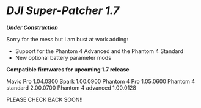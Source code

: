# ***DJI Super-Patcher 1.7***

***Under Construction***

Sorry for the mess but I am bust at work adding:

- Support for the Phantom 4 Advanced and the Phantom 4 Standard
- New optional battery parameter mods 


**Compatible firmwares for upcoming 1.7 release**

Mavic Pro 1.04.0300
Spark 1.00.0900 
Phantom 4 Pro 1.05.0600 
Phantom 4 standard 2.00.0700 
Phantom 4 advanced 1.00.0128

PLEASE CHECK BACK SOON!!
